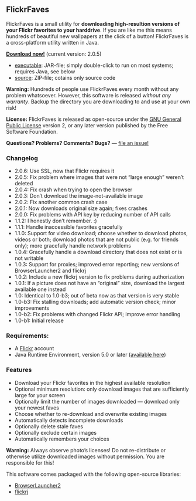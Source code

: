 ## FlickrFaves

FlickrFaves is a small utility for **downloading high-resultion versions of your Flickr favorites to your harddrive**. If you are like me this means hundreds of beautiful new wallpapers at the click of a button! FlickrFaves is a cross-platform utility written in Java.

[**Download now!**](https://github.com/magnusvk/FlickrFaves/releases/download/v2.0.6/FlickrFaves-2.0.6.jar) (current version: 2.0.5)

* [executable](https://github.com/magnusvk/FlickrFaves/releases/download/v2.0.6/FlickrFaves-2.0.6.jar): JAR-file; simply double-click to run on most systems; requires Java, see below
* [source](https://github.com/magnusvk/FlickrFaves/archive/v2.0.6.zip): ZIP-file; cotains only source code

**Warning:** Hundreds of people use FlickrFaves every month without any problem whatsoever. However, this software is released *without any warranty*. Backup the directory you are downloading to and use at your own risk!

**License:** FlickrFaves is released as open-source under the [GNU General Public License](http://www.gnu.org/licenses/gpl.html) version 2, or any later version published by the Free Software Foundation.

**Questions? Problems? Comments? Bugs?** — [file an issue!](https://github.com/magnusvk/FlickrFaves/issues)

### Changelog

* 2.0.6: Use SSL, now that Flickr requires it
* 2.0.5: Fix problem where images that were not “large enough” weren’t deleted
* 2.0.4: Fix crash when trying to open the browser
* 2.0.3: Don’t download the image-not-available image
* 2.0.2: Fix another common crash case
* 2.0.1: Now downloads original size again; fixes crashes
* 2.0.0: Fix problems with API key by reducing number of API calls
* 1.1.2: I honestly don’t remember. :)
* 1.1.1: Handle inaccessible favorites gracefully
* 1.1.0: Support for video download; choose whether to download photos, videos or both; download photos that are not public (e.g. for friends only); more gracefully handle network problems
* 1.0.4: Gracefully handle a download directory that does not exist or is not writable
* 1.0.3: Support for proxies; improved error reporting; new versions of BrowserLauncher2 and flickrj
* 1.0.2: Include a new flickrj version to fix problems during authorization
* 1.0.1: If a picture does not have an “original” size, download the largest available one instead
* 1.0: Identical to 1.0-b3; out of beta now as that version is very stable
* 1.0-b3: Fix stalling downloads; add automatic version check; minor improvements
* 1.0-b2: Fix problems with changed Flickr API; improve error handling
* 1.0-b1: Initial release

### Requirements:

* A [Flickr](http://www.flickr.com/) account
* Java Runtime Environment, version 5.0 or later ([available here](http://www.java.com/en/download/index.jsp))

### Features

* Download your Flickr favorites in the highest available resolution
* Optional minimum resolution: only download images that are sufficiently large for your screen
* Optionally limit the number of images downloaded — download only your newest faves
* Choose whether to re-download and overwrite existing images
* Automatically detects incomplete downloads
* Optionally delete stale faves
* Optionally exclude certain images
* Automatically remembers your choices

**Warning:** Always observe photo’s licenses! Do not re-distribute or otherwise utilize downloaded images without permission. You are responsible for this!

This software comes packaged with the following open-source libraries:

* [BrowserLauncher2](http://sf.net/projects/browserlaunch2)
* [flickrj](http://sf.net/projects/flickrj)
